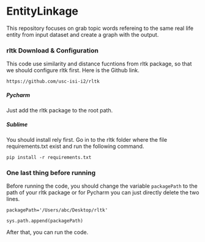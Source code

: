 # EntityLinkage
This repository focuses on grab topic words refereing to the same real life entity from input dataset and create a graph with the output.

### rltk Download & Configuration
This code use similarity and distance fucntions from rltk package, so that we should configure rltk first. Here is the Github link.
```
https://github.com/usc-isi-i2/rltk
```
##### Pycharm
Just add the rltk package to the root path.
##### Sublime
You should install rely first. Go in to the rltk folder where the file requirements.txt exist and run the following command.
```
pip install -r requirements.txt
```

### One last thing before running
Before running the code, you should change the variable `packagePath` to the path of your rltk package or for Pycharm you can just directly delete the two lines.
```
packagePath='/Users/abc/Desktop/rltk'
```
```
sys.path.append(packagePath)
```
After that, you can run the code.
